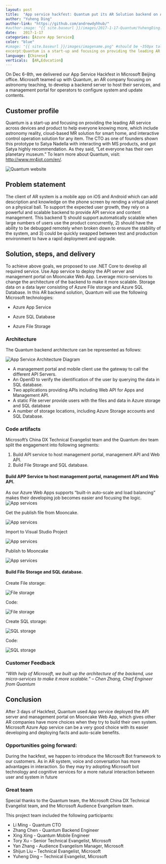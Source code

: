 ```yaml
---
layout: post
title:  "App service hackfest: Quantum put its AR Solution backend on App service"
author: "Yuheng Ding"
author-link: "https://github.com/andrewdyhhub/"
#author-image: "{{ site.baseurl }}/images/2017-1-17-Quantum/YuhengDing.jpg"
date:   2017-1-17
categories: [Azure App Service]
color: "blue"
#image: "{{ site.baseurl }}/images/imagename.png" #should be ~350px tall
excerpt:Quantum is a start-up and focusing on providing the leading AR service across devices and product to help everyone knowing more, which include astronomy reality, cloud-based MR solution for smart home, and interactive control operation solution for any item. The CTO as one of founders shown this prototype to Satya Nadella with interacting with MS products, and got Satya highly recommendation. During the hackfest we helped they to develop a backend server to host their services, and a management portal for operators to configure system and update contents. 
language: [Chinese]
verticals:  [AR,Education]
---
```


On Dec 6-8th, we delivered our App Service Hackfest in Microsoft Beijing office. Microsoft teamed up with Quantum, an AR company focusing on astronomy teaching, to develop a backend server to host their services, and a management portal for operators to configure system and update contents. 

 
## Customer profile ##

Quantum is a start-up and focusing on providing the leading AR service across devices and product to help everyone knowing more, which include astronomy reality, cloud-based MR solution for smart home, and interactive control operation solution for any item. The CTO as one of founders shown this prototype to Satya Nadella with interacting with MS products, and got Satya highly recommendation. As they said, “Let everyone has their own planetary museum.” 
To learn more about Quantum, visit: <http://www.mr4iot.com/en/>.

 ![Quantum website](/images/2017-1-17-Quantum/Quantum.png)
 
## Problem statement ##

The client of AR system is a mobile app on iOS and Android which can add description and knowledge on the phone screen by rending a virtual planet on a physical ball. To support the expected user growth, they rely on a powerful and scalable backend to provide API service and content management. This backend 1) should support automatically scalable when large numbers of users use the product concurrently,  2) should have the ability to be debugged remotely when broken down to ensure the stability of the system, and 3) could be quickly swapped between test and production environment to have a rapid deployment and upgrade.


## Solution, steps, and delivery ##

To achieve above goals, we proposed to use .NET Core to develop all required service. Use App service to deploy the API server and management portal on Mooncake Web App. Leverage micro-services to change the architecture of the backend to make it more scalable. Storage data on a data layer consisting of Azure File storage and Azure SQL Database.
In this AR backend solution, Quantum will use the following Microsoft technologies:
- Azure App Service

- Azure SQL Database

- Azure File Storage

### Architecture ###
The Quantum backend architecture can be represented as follows:

 ![App Service Architecture Diagram](/images/2017-1-17-Quantum/architecture.png)

-	A management portal and mobile client use the gateway to call the different API Servers.
- An OpenID to verify the identification of the user by querying the data in SQL database.
- Two applications providing APIs including Web API for Apps and Management API.
- A static File server provide users with the files and data in Azure storage and SQL database
- A number of storage locations, including Azure Storage accounts and SQL Database.

### Code artifacts ###

Microsoft’s China DX Technical Evangelist team and the Quantum dev team split the engagement into following segments:
1.	Build API service to host management portal, management API and Web API.
2.	Build File Storage and SQL database.

#### Build APP Service to host management portal, management API and Web API.

As our Azure Web Apps supports “built-in auto-scale and load balancing” makes their developing job becomes easier and focusing the logic.
  ![App services](/images/2017-1-17-Quantum/App_Service.png)

Get the publish file from Mooncake.

  ![App services](/images/2017-1-17-Quantum/pubish_files.png)

Import to Visual Studio Project

  ![App services](/images/2017-1-17-Quantum/pubish.png)

Publish to Mooncake

  ![App services](/images/2017-1-17-Quantum/pubish_mooncake.png)

#### Build File Storage and SQL database.

Create File storage:

  ![File storage](/images/2017-1-17-Quantum/file_storage.png)
  
  Code:

  ![File storage](/images/2017-1-17-Quantum/code_file_storage.png)

Create SQL storage:

  ![SQL storage](/images/2017-1-17-Quantum/Sql_service.png)

Code:

   ![SQL storage](/images/2017-1-17-Quantum/sql_code.png)

### Customer Feedback

*“With help of Microsoft, we built up the architecture of the backend, use micro-services to make it more scalable.” – Chen Zhang, Chief Engineer from Quantum*

## Conclusion ##

After 3 days of Hackfest, Quantum used App service deployed the API server and management portal on Mooncake Web App, which gives other AR companies have more choices when they try to build their own system. Microsoft Azure App service can be a very good choice with its easier developing and deploying facts and auto-scale benefits.

### Opportunities going forward: ##

During the hackfest, we happen to introduce the Microsoft Bot framework to our customers. As in AR system, voice and conversation has more advantages in interaction. So they may try adopting Microsoft bot technology and cognitive services for a more natural interaction between user and system in future

### Great team ##
Special thanks to the Quantum team, the Microsoft China DX Technical Evangelist team, and the Microsoft Audience Evangelism team.

This project team included the following participants:
- Li Ming - Quantum CTO 
- Zhang Chen - Quantum Backend Engineer
- Xing Xing - Quantum Mobile Engineer
- Tory Xu – Senior Technical Evangelist, Microsoft
- Yan Zhang - Audience Evangelism Manager, Microsoft 
- Shijun Liu – Technical Evangelist, Microsoft
- Yuheng Ding – Technical Evangelist, Microsoft
